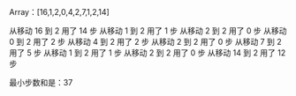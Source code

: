 Array：[16,1,2,0,4,2,7,1,2,14]

从移动 16 到 2 用了 14 步
从移动 1  到 2 用了 1  步
从移动 2  到 2 用了 0  步
从移动 0  到 2 用了 2  步
从移动 4  到 2 用了 2  步
从移动 2  到 2 用了 0  步
从移动 7  到 2 用了 5  步
从移动 1  到 2 用了 1  步
从移动 2  到 2 用了 0  步
从移动 14 到 2 用了 12 步

最小步数和是：37